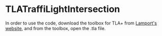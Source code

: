 # TLATraffiLightIntersection
In order to use the code, download the toolbox for TLA+ from [Lamport's website](https://lamport.azurewebsites.net/tla/toolbox.html), and from the toolbox, open the .tla file.